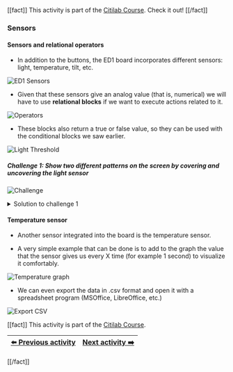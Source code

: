 [[fact]]
This activity is part of the [Citilab Course](../citilab-course-en). Check it out!
[[/fact]]

### Sensors

#### Sensors and relational operators

- In addition to the buttons, the ED1 board incorporates different sensors: light, temperature, tilt, etc.

![ED1 Sensors](cm02-01-sensors.png)

- Given that these sensors give an analog value (that is, numerical) we will have to use **relational blocks** if we want to execute actions related to it.

![Operators](cm02-02-operadors.png)

- These blocks also return a true or false value, so they can be used with the conditional blocks we saw earlier.

![Light Threshold](cm02-03-llindar.png)

##### Challenge 1: Show two different patterns on the screen by covering and uncovering the light sensor

![Challenge](cm-challenge-en.png)

<details>
  <summary>Solution to challenge 1</summary>
  <img src="cm02-s1.png" title="Solution challenge 1" alt="" data-align="center">
</details>

#### Temperature sensor

- Another sensor integrated into the board is the temperature sensor.

- A very simple example that can be done is to add to the graph the value that the sensor gives us every X time (for example 1 second) to visualize it comfortably.

![Temperature graph](cm02-04-grafic-temperatura.png)

- We can even export the data in .csv format and open it with a spreadsheet program (MSOffice, LibreOffice, etc.)

![Export CSV](cm02-05-grafic-csv.png)

[[fact]]
This activity is part of the [Citilab Course](../citilab-course-en).

| [⬅️ Previous activity](../citilab-course-01-en) | [Next activity ➡️](../citilab-course-03-en) |
|--|--|

[[/fact]]
